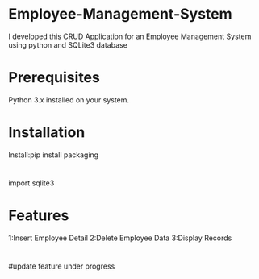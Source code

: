 # Employee-Management-System
I developed this CRUD Application for an Employee Management System using python and SQLite3 database

# Prerequisites
Python 3.x installed on your system.
#
# Installation
Install:pip install packaging
#
import sqlite3
# Features
1:Insert Employee Detail
2:Delete Employee Data
3:Display Records
#
#update feature
under progress
